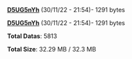 [**D5UG5nYh**](/data/D5UG5nYh.txt) (30/11/22 - 21:54)- 1291 bytes

[**D5UG5nYh**](/data/D5UG5nYh.txt) (30/11/22 - 21:54)- 1291 bytes

**Total Datas**: 5813

**Total Size**: 32.29 MB / 32.3 MB